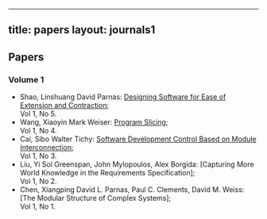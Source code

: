 ---
title: papers
layout: journals1
----

## Papers


### Volume 1 

+ Shao, Linshuang	David Parnas: [Designing Software for Ease of Extension and Contraction](aa.pdf);   
  Vol 1, No 5.
+ Wang, Xiaoyin	Mark Weiser: [Program Slicing](aa.pdf);     
  Vol 1, No 4.
+ Cai, Sibo	Walter Tichy: [Software Development Control Based on Module Interconnection](aa.pdf);       
  Vol 1, No 3.
+ Liu, Yi	Sol Greenspan, John Mylopoulos, Alex Borgida: [Capturing More World Knowledge in the Requirements Specification];    
  Vol 1, No 2.
+ Chen, Xiangping	David L. Parnas, Paul C. Clements, David M. Weiss: [The Modular Structure of Complex Systems];  
  Vol 1, No 1.
